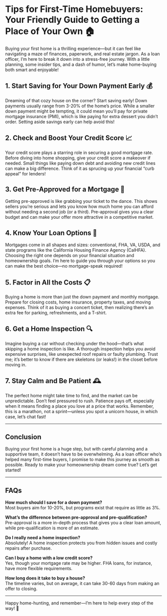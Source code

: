 # Tips for First-Time Homebuyers: Your Friendly Guide to Getting a Place of Your Own 🏠

Buying your first home is a thrilling experience—but it can feel like navigating a maze of finances, paperwork, and real estate jargon. As a loan officer, I’m here to break it down into a stress-free journey. With a little planning, some insider tips, and a dash of humor, let’s make home-buying both smart and enjoyable!

## 1. Start Saving for Your Down Payment Early 💰
Dreaming of that cozy house on the corner? Start saving early! Down payments usually range from 3-20% of the home’s price. While a smaller down payment might be tempting, it could mean you’ll pay for private mortgage insurance (PMI), which is like paying for extra dessert you didn’t order. Setting aside savings early can help avoid this!

## 2. Check and Boost Your Credit Score 📈
Your credit score plays a starring role in securing a good mortgage rate. Before diving into home shopping, give your credit score a makeover if needed. Small things like paying down debt and avoiding new credit lines can make a big difference. Think of it as sprucing up your financial “curb appeal” for lenders!

## 3. Get Pre-Approved for a Mortgage 📝
Getting pre-approved is like grabbing your ticket to the dance. This shows sellers you’re serious and lets you know how much home you can afford without needing a second job (or a third). Pre-approval gives you a clear budget and can make your offer more attractive in a competitive market.

## 4. Know Your Loan Options 🏦
Mortgages come in all shapes and sizes: conventional, FHA, VA, USDA, and state programs like the California Housing Finance Agency (CalHFA). Choosing the right one depends on your financial situation and homeownership goals. I’m here to guide you through your options so you can make the best choice—no mortgage-speak required!

## 5. Factor in All the Costs 📋
Buying a home is more than just the down payment and monthly mortgage. Prepare for closing costs, home insurance, property taxes, and moving expenses. Think of it as buying a concert ticket, then realizing there’s an extra fee for parking, refreshments, and a T-shirt.

## 6. Get a Home Inspection 🔍
Imagine buying a car without checking under the hood—that’s what skipping a home inspection is like. A thorough inspection helps you avoid expensive surprises, like unexpected roof repairs or faulty plumbing. Trust me; it’s better to know if there are skeletons (or leaks!) in the closet before moving in.

## 7. Stay Calm and Be Patient 🕰️
The perfect home might take time to find, and the market can be unpredictable. Don’t feel pressured to rush. Patience pays off, especially when it means finding a place you love at a price that works. Remember, this is a marathon, not a sprint—unless you spot a unicorn house, in which case, let’s chat fast!

---

## Conclusion
Buying your first home is a huge step, but with careful planning and a supportive team, it doesn’t have to be overwhelming. As a loan officer who’s helped many first-time buyers, I promise to make this journey as smooth as possible. Ready to make your homeownership dream come true? Let’s get started!

---

## FAQs

**How much should I save for a down payment?**  
Most buyers aim for 10-20%, but programs exist that require as little as 3%.

**What’s the difference between pre-approval and pre-qualification?**  
Pre-approval is a more in-depth process that gives you a clear loan amount, while pre-qualification is more of an estimate.

**Do I really need a home inspection?**  
Absolutely! A home inspection protects you from hidden issues and costly repairs after purchase.

**Can I buy a home with a low credit score?**  
Yes, though your mortgage rate may be higher. FHA loans, for instance, have more flexible requirements.

**How long does it take to buy a house?**  
The timeline varies, but on average, it can take 30-60 days from making an offer to closing.

---

Happy home-hunting, and remember—I’m here to help every step of the way! 🏡
